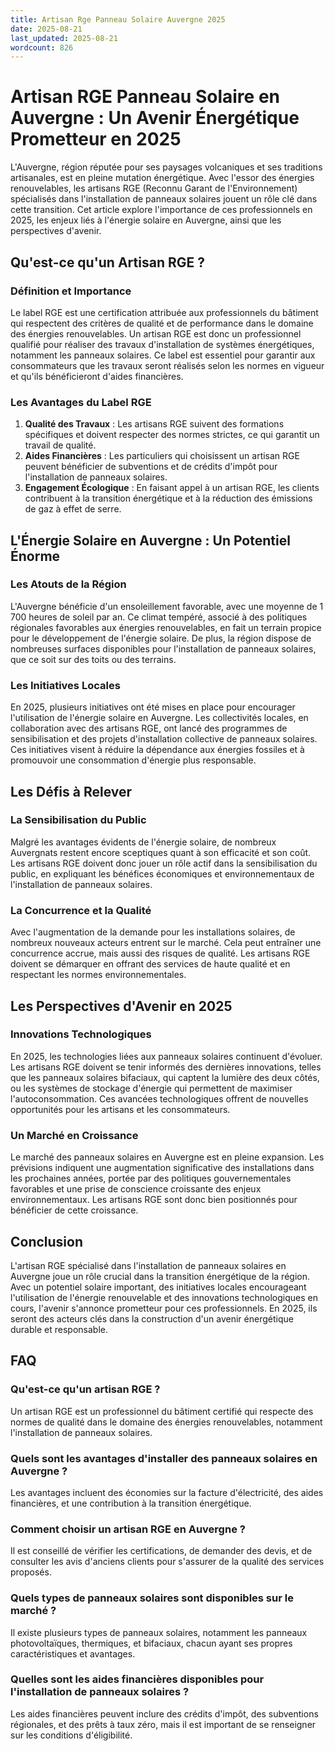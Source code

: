 ```yaml
---
title: Artisan Rge Panneau Solaire Auvergne 2025
date: 2025-08-21
last_updated: 2025-08-21
wordcount: 826
---
```


# Artisan RGE Panneau Solaire en Auvergne : Un Avenir Énergétique Prometteur en 2025

L'Auvergne, région réputée pour ses paysages volcaniques et ses traditions artisanales, est en pleine mutation énergétique. Avec l'essor des énergies renouvelables, les artisans RGE (Reconnu Garant de l'Environnement) spécialisés dans l'installation de panneaux solaires jouent un rôle clé dans cette transition. Cet article explore l'importance de ces professionnels en 2025, les enjeux liés à l'énergie solaire en Auvergne, ainsi que les perspectives d'avenir.

## Qu'est-ce qu'un Artisan RGE ?

### Définition et Importance

Le label RGE est une certification attribuée aux professionnels du bâtiment qui respectent des critères de qualité et de performance dans le domaine des énergies renouvelables. Un artisan RGE est donc un professionnel qualifié pour réaliser des travaux d'installation de systèmes énergétiques, notamment les panneaux solaires. Ce label est essentiel pour garantir aux consommateurs que les travaux seront réalisés selon les normes en vigueur et qu'ils bénéficieront d'aides financières.

### Les Avantages du Label RGE

1. **Qualité des Travaux** : Les artisans RGE suivent des formations spécifiques et doivent respecter des normes strictes, ce qui garantit un travail de qualité.
2. **Aides Financières** : Les particuliers qui choisissent un artisan RGE peuvent bénéficier de subventions et de crédits d'impôt pour l'installation de panneaux solaires.
3. **Engagement Écologique** : En faisant appel à un artisan RGE, les clients contribuent à la transition énergétique et à la réduction des émissions de gaz à effet de serre.

## L'Énergie Solaire en Auvergne : Un Potentiel Énorme

### Les Atouts de la Région

L'Auvergne bénéficie d'un ensoleillement favorable, avec une moyenne de 1 700 heures de soleil par an. Ce climat tempéré, associé à des politiques régionales favorables aux énergies renouvelables, en fait un terrain propice pour le développement de l'énergie solaire. De plus, la région dispose de nombreuses surfaces disponibles pour l'installation de panneaux solaires, que ce soit sur des toits ou des terrains.

### Les Initiatives Locales

En 2025, plusieurs initiatives ont été mises en place pour encourager l'utilisation de l'énergie solaire en Auvergne. Les collectivités locales, en collaboration avec des artisans RGE, ont lancé des programmes de sensibilisation et des projets d'installation collective de panneaux solaires. Ces initiatives visent à réduire la dépendance aux énergies fossiles et à promouvoir une consommation d'énergie plus responsable.

## Les Défis à Relever

### La Sensibilisation du Public

Malgré les avantages évidents de l'énergie solaire, de nombreux Auvergnats restent encore sceptiques quant à son efficacité et son coût. Les artisans RGE doivent donc jouer un rôle actif dans la sensibilisation du public, en expliquant les bénéfices économiques et environnementaux de l'installation de panneaux solaires.

### La Concurrence et la Qualité

Avec l'augmentation de la demande pour les installations solaires, de nombreux nouveaux acteurs entrent sur le marché. Cela peut entraîner une concurrence accrue, mais aussi des risques de qualité. Les artisans RGE doivent se démarquer en offrant des services de haute qualité et en respectant les normes environnementales.

## Les Perspectives d'Avenir en 2025

### Innovations Technologiques

En 2025, les technologies liées aux panneaux solaires continuent d'évoluer. Les artisans RGE doivent se tenir informés des dernières innovations, telles que les panneaux solaires bifaciaux, qui captent la lumière des deux côtés, ou les systèmes de stockage d'énergie qui permettent de maximiser l'autoconsommation. Ces avancées technologiques offrent de nouvelles opportunités pour les artisans et les consommateurs.

### Un Marché en Croissance

Le marché des panneaux solaires en Auvergne est en pleine expansion. Les prévisions indiquent une augmentation significative des installations dans les prochaines années, portée par des politiques gouvernementales favorables et une prise de conscience croissante des enjeux environnementaux. Les artisans RGE sont donc bien positionnés pour bénéficier de cette croissance.

## Conclusion

L'artisan RGE spécialisé dans l'installation de panneaux solaires en Auvergne joue un rôle crucial dans la transition énergétique de la région. Avec un potentiel solaire important, des initiatives locales encourageant l'utilisation de l'énergie renouvelable et des innovations technologiques en cours, l'avenir s'annonce prometteur pour ces professionnels. En 2025, ils seront des acteurs clés dans la construction d'un avenir énergétique durable et responsable.

## FAQ

### Qu'est-ce qu'un artisan RGE ?

Un artisan RGE est un professionnel du bâtiment certifié qui respecte des normes de qualité dans le domaine des énergies renouvelables, notamment l'installation de panneaux solaires.

### Quels sont les avantages d'installer des panneaux solaires en Auvergne ?

Les avantages incluent des économies sur la facture d'électricité, des aides financières, et une contribution à la transition énergétique.

### Comment choisir un artisan RGE en Auvergne ?

Il est conseillé de vérifier les certifications, de demander des devis, et de consulter les avis d'anciens clients pour s'assurer de la qualité des services proposés.

### Quels types de panneaux solaires sont disponibles sur le marché ?

Il existe plusieurs types de panneaux solaires, notamment les panneaux photovoltaïques, thermiques, et bifaciaux, chacun ayant ses propres caractéristiques et avantages.

### Quelles sont les aides financières disponibles pour l'installation de panneaux solaires ?

Les aides financières peuvent inclure des crédits d'impôt, des subventions régionales, et des prêts à taux zéro, mais il est important de se renseigner sur les conditions d'éligibilité.